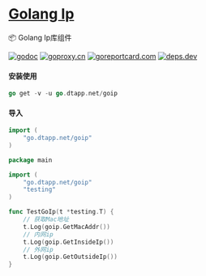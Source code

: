 <h1>
<a href="https://www.dtapp.net/">Golang Ip</a>
</h1>

📦 Golang Ip库组件

[comment]: <> (go)
[![godoc](https://pkg.go.dev/badge/go.dtapp.net/goip?status.svg)](https://pkg.go.dev/go.dtapp.net/goip)
[![goproxy.cn](https://goproxy.cn/stats/go.dtapp.net/goip/badges/download-count.svg)](https://goproxy.cn/stats/go.dtapp.net/goip)
[![goreportcard.com](https://goreportcard.com/badge/go.dtapp.net/goip	)](https://goreportcard.com/report/go.dtapp.net/goip)
[![deps.dev](https://img.shields.io/badge/deps-go-red.svg)](https://deps.dev/go/go.dtapp.net/goip)

#### 安装使用

```go
go get -v -u go.dtapp.net/goip
```

#### 导入

```go
import (
    "go.dtapp.net/goip"
)
```

```go
package main

import (
	"go.dtapp.net/goip"
	"testing"
)

func TestGoIp(t *testing.T) {
	// 获取Mac地址
	t.Log(goip.GetMacAddr())
	// 内网ip
	t.Log(goip.GetInsideIp())
	// 外网ip
	t.Log(goip.GetOutsideIp())
}

```